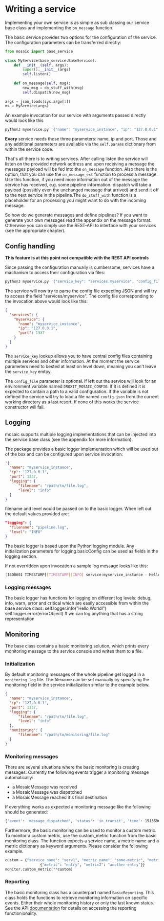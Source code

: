 # Writing a service

Implementing your own service is as simple as sub classing our service base class and implementing the `on_message` function.

The basic service provides two options for the configuration of the service. The configuration parameters can be transferred directly:

```python
from mosaic import base_service
 
class MyService(base_service.BaseService):
    def __init__(self, args):
        super().__init__(args)
        self.listen()
 
    def on_message(self, msg):
        new_msg = do_stuff_with(msg)
        self.dispatch(new_msg)
 
args = json_loads(sys.argv[1])
ms = MyService(args)
```

An example invocation for our service with arguments passed directly would look like this

```bash
python3 myservice.py '{"name": "myservice_instance", "ip": "127.0.0.1", "port": 1337}'
```

**Every** service needs those three parameters: name, ip and port. Those and any additional parameters are available via the `self.params` dictionary from within the service code.

That's all there is to writing services. After calling listen the service will listen on the provided network address and upon receiving a message the messages payload will be fed into the `on_message` function. Also there is the option, that you can use the `on_message_ext` function to process a message. Use this function, if you need more information out of the message the service has received, e.g. some pipeline information. dispatch will take a payload (possibly even the unchanged message that arrived) and send it off to the next service in the pipeline.The `do_stuff_with` function is a placeholder for an processing you might want to do with the incoming message.

So how do we generate messages and define pipelines? If you want to generate your own messages read the appendix on the message format. Otherwise you can simply use the REST-API to interface with your services (see the appropriate chapter).

## Config handling

**This feature is at this point not compatible with the REST API controls**

Since passing the configuration manually is cumbersome, services have a machanism to access their configuration via files:

```bash
python3 myservice.py '{"service_key": "services.myservice", "config_file": "/path/to/config.json"}'
```

The service will now try to parse the config file expecting JSON and will try to access the field "services/myservice". The config file corresponding to the invocation above would look like this:

```json
{
  "services": {
    "myservice": {
      "name": "myservice_instance",
      "ip": "127.0.0.1",
      "port": 1337
    }
  }
}
```

The `service_key` lookup allows you to have central config files containing multiple services and other information. At the moment the service parameters need to bested at least on level down, meaning you can't leave
the `service_key` emtpy.

The `config_file` parameter is optional. If left out the service will look for an environment variable named `DROXIT_MOSAIC_CONFIG`. If it is defined it is expected to contain a path to a valid configuration.
If the variable is not defined the service will try to load a file named `config.json` from the current working directory as a last resort. If none of this works the service constructor will fail.

## Logging

mosaic supports multiple logging implementations that can be injected into the service base class (see the appendix for more information).

The package provides a basic logger implementation which will be used out of the box and can be configured upon service invocation:

```json
'{
  "name": "myservice_instance",
  "ip": "127.0.0.1",
  "port": 1337,
  "logging": {
      "filename": "/path/to/file.log",
      "level": "info"
  }
}
```

filename and level would be passed on to the basic logger. When left out the default values provided are:

```json
"logging": {
  "filename": "pipeline.log",
  "level": "INFO"
}
```

The basic logger is based upon the Python logging module. Any initialization parameters for logging.basicConfig can be used as fields in the logging section.

If not overridden upon invocation a sample log message looks like this:

```bash
[ISO8601 TIMESTAMP][TIMESTAMP][INFO] service:myservice_instance - Hello World!
```

### Logging messages

The basic logger has functions for logging on different log levels: debug, info, warn, error and critical which are easily accessible from within the base service class:
self.logger.info("Hello World!")
self.logger.error(errorObject) # we can log anything that has a string representation

## Monitoring

The base class contains a basic monitoring solution, which prints every monitoring message to the service console and writes them to a file. 

### Initialization

By default monitoring messages of the whole pipeline get logged in a `monitoring.log` file. The filename can be set manually by specifying the monitoring field in the service initialization similar to the example below.

```json
{
  "name": "myservice_instance",
  "ip": "127.0.0.1",
  "port": 1337,
  "logging": {
      "filename": "/path/to/file.log",
      "level": "info"
  },
  "monitoring": {
      "filename": "/path/to/monitoring/file.log"
  }
}
```

### Monitoring messages

There are several situations where the basic monitoring is creating messages. Currently the following events trigger a monitoring message automatically:

* a MosaicMessage was received
* a MosaicMessage was dispatched
* a MosaicMessage reached it's final destination

If everything works as expected a monitoring message like the following should be generated:

```bash
{'event': 'message_dispatched', 'status': 'in_transit', 'time': 1513596460.0961697, 'args': {'service_name': 'service1', 'message_id': 'dfa156e3-a8f6-4968-a255-ebd44e41d846', 'destination': '127.0.0.1:10000'}}
```

Furthermore, the basic monitoring can be used to monitor a custom metric.
To monitor a custom metric, use the custom_metric function from the basic monitoring class.
The function expects a service name, a metric name and a metric dictionary as keyword arguments.
Please consider the following example.

```python
custom = {"service_name": "serv1", "metric_name": "some-metric", "metric_dictionary":
                {"metric": "entry", "metric2": "another-entry"}}
monitor.custom_metric(**custom)
```

### Reporting

The basic monitoring class has a counterpart named `BasicReporting`. This class holds the functions to retrieve monitoring information on specific events. Either their whole monitoring history or only the last
known status. See the API [documentation](rest.md) for details on accessing the reporting functionionality.

